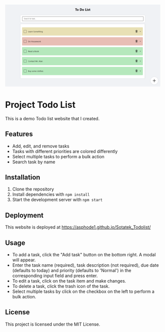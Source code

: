 <img src='/assets/main.png' />

# Project Todo List
This is a demo Todo list website that I created.

## Features
- Add, edit, and remove tasks
- Tasks with different priorities are colored differently
- Select multiple tasks to perform a bulk action
- Search task by name

## Installation
1. Clone the repository
2. Install dependencies with `npm install`
3. Start the development server with `npm start`

## Deployment
This website is deployed at https://asphode1.github.io/Sotatek_Todolist/

## Usage
- To add a task, click the "Add task" button on the bottom right. A modal will appear.
- Enter the task name (required), task description (not required), due date (defaults to today) and priority (defaults to 'Normal') in the corresponding input field and press enter.
- To edit a task, click on the task item and make changes.
- To delete a task, click the trash icon of the task.
- Select multiple tasks by click on the checkbox on the left to perform a bulk action.

## License
This project is licensed under the MIT License.
